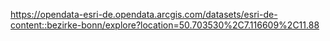 https://opendata-esri-de.opendata.arcgis.com/datasets/esri-de-content::bezirke-bonn/explore?location=50.703530%2C7.116609%2C11.88
